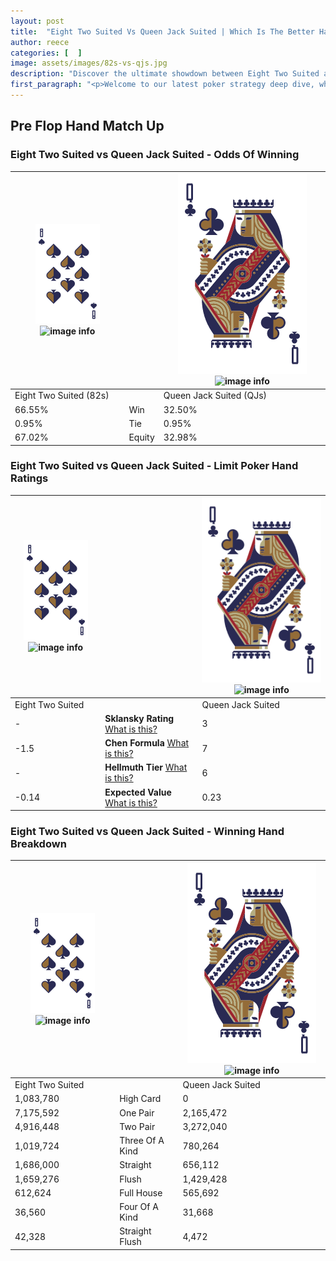 ```yaml
---
layout: post
title:  "Eight Two Suited Vs Queen Jack Suited | Which Is The Better Hand In Poker? A Complete Guide"
author: reece
categories: [  ]
image: assets/images/82s-vs-qjs.jpg
description: "Discover the ultimate showdown between Eight Two Suited and Queen Jack Suited in poker! Uncover the odds, strategies, and scenarios where one hand triumphs over the other. Get ready to up your poker game with this thrilling analysis."
first_paragraph: "<p>Welcome to our latest poker strategy deep dive, where we're pitting two distinct hands against each other in a high-stakes showdown: Eight Two Suited vs Queen Jack Suited.</p><p>In the dynamic world of poker, every decision counts, and knowing which hand holds the upper hand is key to your success at the table.</p><p>In this article, we'll dissect these two hands, explore the scenarios where one dominates the other, and equip you with the knowledge to make strategic choices that can tip the odds in your favor.</p><p>Get ready to unravel the intriguing dynamics of these poker hands and elevate your game to new heights.</p>"
---
```




[comment]: # (sp0)

## Pre Flop Hand Match Up

<div class="table hand-ratings" markdown="1"> 



### Eight Two Suited vs Queen Jack Suited - Odds Of Winning


    
| ![image info](assets/images/hand1/8.png) ![image info](assets/images/hand1/2s.png) |  | ![image info](assets/images/hand2/Q.png) ![image info](assets/images/hand2/Js.png) |
| -------- | -------- | -------- |
| Eight Two Suited (82s) |  | Queen Jack Suited (QJs) |
| 66.55% | Win | 32.50% |
| 0.95% | Tie | 0.95% |
| 67.02% | Equity | 32.98% |




[comment]: # (sp1)



### Eight Two Suited vs Queen Jack Suited - Limit Poker Hand Ratings


    
| ![image info](assets/images/hand1/8.png) ![image info](assets/images/hand1/2s.png) |  | ![image info](assets/images/hand2/Q.png) ![image info](assets/images/hand2/Js.png) |
| -------- | -------- | -------- |
| Eight Two Suited |  | Queen Jack Suited |
| - | **Sklansky Rating** [What is this?](/sklansky-rating-explained) | 3 |
| -1.5 | **Chen Formula** [What is this?](/chen-formula-explained) | 7 |
| - | **Hellmuth Tier** [What is this?](/Hellmuth-tier-explained) | 6 |
| -0.14 | **Expected Value** [What is this?](/expected-value-explained) | 0.23 |




[comment]: # (sp2)



### Eight Two Suited vs Queen Jack Suited - Winning Hand Breakdown


    
| ![image info](assets/images/hand1/8.png) ![image info](assets/images/hand1/2s.png) |  | ![image info](assets/images/hand2/Q.png) ![image info](assets/images/hand2/Js.png) |
| -------- | -------- | -------- |
| Eight Two Suited |  | Queen Jack Suited |
| 1,083,780 | High Card | 0 |
| 7,175,592 | One Pair | 2,165,472 |
| 4,916,448 | Two Pair | 3,272,040 |
| 1,019,724 | Three Of A Kind | 780,264 |
| 1,686,000 | Straight | 656,112 |
| 1,659,276 | Flush | 1,429,428 |
| 612,624 | Full House | 565,692 |
| 36,560 | Four Of A Kind | 31,668 |
| 42,328 | Straight Flush | 4,472 |




[comment]: # (sp3)



</div>

[comment]: # (sp4)



[comment]: # (sp5)

